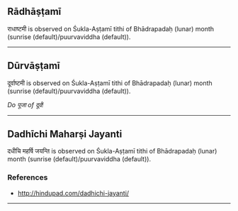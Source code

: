 ## Rādhāṣṭamī
राधाष्टमी is observed on Śukla-Aṣṭamī tithi of Bhādrapadaḥ (lunar) month (sunrise (default)/puurvaviddha (default)).



---
## Dūrvāṣṭamī
दूर्वाष्टमी is observed on Śukla-Aṣṭamī tithi of Bhādrapadaḥ (lunar) month (sunrise (default)/puurvaviddha (default)).

_Do पूजा *of* दूर्व!_

---
## Dadhīchi Maharṣi Jayanti
दधीचि महर्षि जयन्ति is observed on Śukla-Aṣṭamī tithi of Bhādrapadaḥ (lunar) month (sunrise (default)/puurvaviddha (default)).


### References
* http://hindupad.com/dadhichi-jayanti/


---
